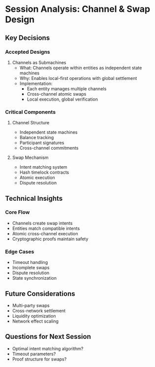 # Session Analysis: Channel & Swap Design

## Key Decisions

### Accepted Designs
1. Channels as Submachines
   - What: Channels operate within entities as independent state machines
   - Why: Enables local-first operations with global settlement
   - Implementation: 
     - Each entity manages multiple channels
     - Cross-channel atomic swaps
     - Local execution, global verification

### Critical Components
1. Channel Structure
   - Independent state machines
   - Balance tracking
   - Participant signatures
   - Cross-channel commitments

2. Swap Mechanism
   - Intent matching system
   - Hash timelock contracts
   - Atomic execution
   - Dispute resolution

## Technical Insights

### Core Flow
- Channels create swap intents
- Entities match compatible intents
- Atomic cross-channel execution
- Cryptographic proofs maintain safety

### Edge Cases
- Timeout handling
- Incomplete swaps
- Dispute resolution
- State synchronization

## Future Considerations
- Multi-party swaps
- Cross-network settlement
- Liquidity optimization
- Network effect scaling

## Questions for Next Session
- Optimal intent matching algorithm?
- Timeout parameters?
- Proof structure for swaps? 